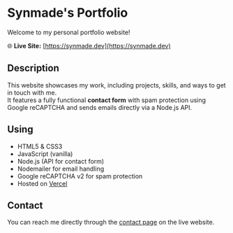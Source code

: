 # Synmade's Portfolio

Welcome to my personal portfolio website!  

🌐 **Live Site:** [https://synmade.dev](https://synmade.dev)

## Description

This website showcases my work, including projects, skills, and ways to get in touch with me.  
It features a fully functional **contact form** with spam protection using Google reCAPTCHA and sends emails directly via a Node.js API. 

## Using

- HTML5 & CSS3  
- JavaScript (vanilla)  
- Node.js (API for contact form)  
- Nodemailer for email handling  
- Google reCAPTCHA v2 for spam protection  
- Hosted on [Vercel](https://vercel.com/)

## Contact

You can reach me directly through the [contact page](https://synmade.dev/contact.html) on the live website.
